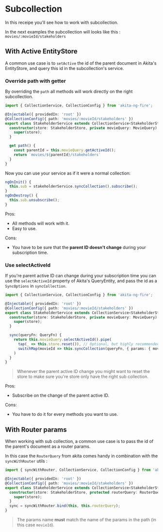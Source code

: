 # Subcollection

In this receipe you'll see how to work with subcollection. 

In the next examples the subcollection will looks like this : `movies/:movieId/stakeholders`

## With Active EntityStore

A common use case is to `setActive` the id of the parent document in Akita's EntityStore, and query this id in the subcollection's service.

### Override path with getter

By overriding the `path` all methods will work directly on the right subcollection.


```typescript
import { CollectionService, CollectionConfig } from 'akita-ng-fire';

@Injectable({ providedIn: 'root' })
@CollectionConfig({ path: 'movies/:movieId/stakeholders' })
export class StakeholderService extends CollectionService<StakeholderState> {
  constructor(store: StakeholderStore, private movieQuery: MovieQuery) {
    super(store);
  }

  get path() {
    const parentId = this.movieQuery.getActiveId();
    return `movies/${parentId}/stakeholders`
  }
}
```

Now you can use your service as if it were a normal collection:
```typescript
ngOnInit() {
  this.sub = stakeholderService.syncCollection().subscribe();
}
ngOnDestroy() {
  this.sub.unsubscribe();
}
```

Pros:
- All methods will work with it.
- Easy to use.

Cons:
- You have to be sure that the **parent ID doesn't change** during your subscription time.


### Use selectActiveId

If you're parent active ID can change during your subscription time you can use the `selectActiveId` property of Akita's QueryEntity, and pass the id as a `SyncOptions` in `syncCollection`.

```typescript
import { CollectionService, CollectionConfig } from 'akita-ng-fire';

@Injectable({ providedIn: 'root' })
@CollectionConfig({ path: 'movies/:movieId/stakeholders' })
export class StakeholderService extends CollectionService<StakeholderState> {
  constructor(store: StakeholderStore, private movieQuery: MovieQuery) {
    super(store);
  }

  sync(queryFn: QueryFn) {
    return this.movieQuery.selectActiveId().pipe(
      tap(_ => this.store.reset()), // Optional, but highly recommended
      switchMap(movieId => this.syncCollection(queryFn, { params: { movieId }}))
    )
  }
}
```

> Whenever the parent active ID change you might want to reset the store to make sure you're store only have the right sub collection.

Pros:
- Subscribe on the change of the parent active ID.

Cons:
- You have to do it for every methods you want to use.


## With Router params

When working with sub collection, a common use case is to pass the id of the parent's document as a router params.

In this case the `RouterQuery` from akita comes handy in combination with the `syncWithRouter` utils :

```typescript
import { syncWithRouter, CollectionService, CollectionConfig } from 'akita-ng-fire';

@Injectable({ providedIn: 'root' })
@CollectionConfig({ path: 'movies/:movieId/stakeholders' })
export class StakeholderService extends CollectionService<StakeholderState> {
  constructor(store: StakeholderStore, protected routerQuery: RouterQuery) {
    super(store);
  }
  sync = syncWithRouter.bind(this, this.routerQuery);
}
```

> The params name **must** match the name of the params in the path (in this case `movieId`).
